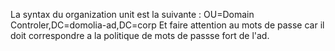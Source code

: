 La syntax du organization unit est la suivante : OU=Domain Controler,DC=domolia-ad,DC=corp
Et faire attention au mots de passe car il doit correspondre a la politique de mots de passse fort de l'ad.